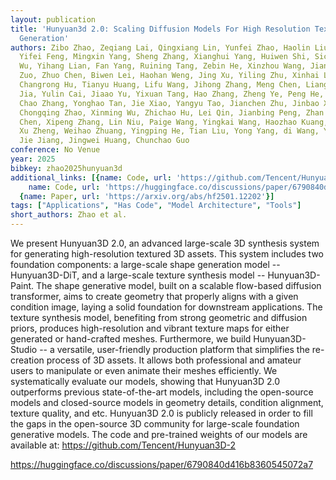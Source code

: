 ```yaml
---
layout: publication
title: 'Hunyuan3d 2.0: Scaling Diffusion Models For High Resolution Textured 3D Assets
  Generation'
authors: Zibo Zhao, Zeqiang Lai, Qingxiang Lin, Yunfei Zhao, Haolin Liu, Shuhui Yang,
  Yifei Feng, Mingxin Yang, Sheng Zhang, Xianghui Yang, Huiwen Shi, Sicong Liu, Junta
  Wu, Yihang Lian, Fan Yang, Ruining Tang, Zebin He, Xinzhou Wang, Jian Liu, Xuhui
  Zuo, Zhuo Chen, Biwen Lei, Haohan Weng, Jing Xu, Yiling Zhu, Xinhai Liu, Lixin Xu,
  Changrong Hu, Tianyu Huang, Lifu Wang, Jihong Zhang, Meng Chen, Liang Dong, Yiwen
  Jia, Yulin Cai, Jiaao Yu, Yixuan Tang, Hao Zhang, Zheng Ye, Peng He, Runzhou Wu,
  Chao Zhang, Yonghao Tan, Jie Xiao, Yangyu Tao, Jianchen Zhu, Jinbao Xue, Kai Liu,
  Chongqing Zhao, Xinming Wu, Zhichao Hu, Lei Qin, Jianbing Peng, Zhan Li, Minghui
  Chen, Xipeng Zhang, Lin Niu, Paige Wang, Yingkai Wang, Haozhao Kuang, Zhongyi Fan,
  Xu Zheng, Weihao Zhuang, Yingping He, Tian Liu, Yong Yang, di Wang, Yuhong Liu,
  Jie Jiang, Jingwei Huang, Chunchao Guo
conference: No Venue
year: 2025
bibkey: zhao2025hunyuan3d
additional_links: [{name: Code, url: 'https://github.com/Tencent/Hunyuan3D-2'}, {
    name: Code, url: 'https://huggingface.co/discussions/paper/6790840d416b8360545072a7'},
  {name: Paper, url: 'https://arxiv.org/abs/hf2501.12202'}]
tags: ["Applications", "Has Code", "Model Architecture", "Tools"]
short_authors: Zhao et al.
---
```

We present Hunyuan3D 2.0, an advanced large-scale 3D synthesis system for generating high-resolution textured 3D assets. This system includes two foundation components: a large-scale shape generation model -- Hunyuan3D-DiT, and a large-scale texture synthesis model -- Hunyuan3D-Paint. The shape generative model, built on a scalable flow-based diffusion transformer, aims to create geometry that properly aligns with a given condition image, laying a solid foundation for downstream applications. The texture synthesis model, benefiting from strong geometric and diffusion priors, produces high-resolution and vibrant texture maps for either generated or hand-crafted meshes. Furthermore, we build Hunyuan3D-Studio -- a versatile, user-friendly production platform that simplifies the re-creation process of 3D assets. It allows both professional and amateur users to manipulate or even animate their meshes efficiently. We systematically evaluate our models, showing that Hunyuan3D 2.0 outperforms previous state-of-the-art models, including the open-source models and closed-source models in geometry details, condition alignment, texture quality, and etc. Hunyuan3D 2.0 is publicly released in order to fill the gaps in the open-source 3D community for large-scale foundation generative models. The code and pre-trained weights of our models are available at: https://github.com/Tencent/Hunyuan3D-2

https://huggingface.co/discussions/paper/6790840d416b8360545072a7